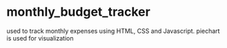 # monthly_budget_tracker
used to track monthly expenses using HTML, CSS and Javascript. piechart is used for visualization
